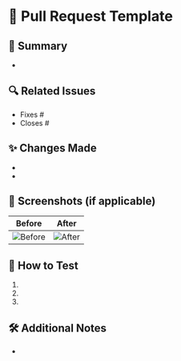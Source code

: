 # 📝 Pull Request Template

## 📌 Summary
<!-- Describe the purpose of this PR in a few sentences. -->
- 

## 🔍 Related Issues
<!-- Link related GitHub issues using `Fixes #issue_number` or `Closes #issue_number` -->
- Fixes # 
- Closes # 

## ✨ Changes Made
<!-- List all the key changes made in this PR. -->
- 
- 

## 📸 Screenshots (if applicable)
<!-- If UI changes were made, attach before/after screenshots. -->
| Before | After |
|--------|-------|
| ![Before](URL) | ![After](URL) |


## 🚀 How to Test
<!-- Explain how someone can verify your changes. -->
1. 
2. 
3. 

## 🛠 Additional Notes
<!-- Any other details reviewers should know about. -->
- 

